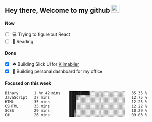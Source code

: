 ## Hey there, Welcome to my github <img src="https://media.giphy.com/media/hvRJCLFzcasrR4ia7z/giphy.gif" width="25px">

#### Now
- [ ] 💻 Trying to figure out React
- [ ] 📕 Reading

#### Done
- [x] ☘️ Building Slick UI for [Klimabiler](https://klimabiler.dk)
- [x] 🚀 Building personal dashboard for my office
 
 #### Focused on this week
<!--START_SECTION:waka-->

```text
Binary       1 hr 42 mins    █████████░░░░░░░░░░░░░░░░   35.35 %
JavaScript   37 mins         ███▒░░░░░░░░░░░░░░░░░░░░░   12.75 %
HTML         35 mins         ███░░░░░░░░░░░░░░░░░░░░░░   12.25 %
CSHTML       35 mins         ███░░░░░░░░░░░░░░░░░░░░░░   12.22 %
SCSS         29 mins         ██▓░░░░░░░░░░░░░░░░░░░░░░   10.29 %
C#           26 mins         ██▒░░░░░░░░░░░░░░░░░░░░░░   09.03 %
```

<!--END_SECTION:waka-->

